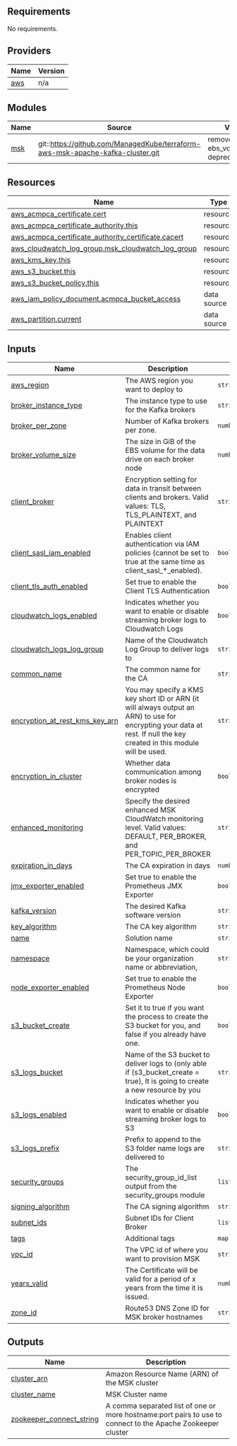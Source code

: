 ## Requirements

No requirements.

## Providers

| Name | Version |
|------|---------|
| <a name="provider_aws"></a> [aws](#provider\_aws) | n/a |

## Modules

| Name | Source | Version |
|------|--------|---------|
| <a name="module_msk"></a> [msk](#module\_msk) | git::https://github.com/ManagedKube/terraform-aws-msk-apache-kafka-cluster.git | remove-ebs_volume_size-deprecated |

## Resources

| Name | Type |
|------|------|
| [aws_acmpca_certificate.cert](https://registry.terraform.io/providers/hashicorp/aws/latest/docs/resources/acmpca_certificate) | resource |
| [aws_acmpca_certificate_authority.this](https://registry.terraform.io/providers/hashicorp/aws/latest/docs/resources/acmpca_certificate_authority) | resource |
| [aws_acmpca_certificate_authority_certificate.cacert](https://registry.terraform.io/providers/hashicorp/aws/latest/docs/resources/acmpca_certificate_authority_certificate) | resource |
| [aws_cloudwatch_log_group.msk_cloudwatch_log_group](https://registry.terraform.io/providers/hashicorp/aws/latest/docs/resources/cloudwatch_log_group) | resource |
| [aws_kms_key.this](https://registry.terraform.io/providers/hashicorp/aws/latest/docs/resources/kms_key) | resource |
| [aws_s3_bucket.this](https://registry.terraform.io/providers/hashicorp/aws/latest/docs/resources/s3_bucket) | resource |
| [aws_s3_bucket_policy.this](https://registry.terraform.io/providers/hashicorp/aws/latest/docs/resources/s3_bucket_policy) | resource |
| [aws_iam_policy_document.acmpca_bucket_access](https://registry.terraform.io/providers/hashicorp/aws/latest/docs/data-sources/iam_policy_document) | data source |
| [aws_partition.current](https://registry.terraform.io/providers/hashicorp/aws/latest/docs/data-sources/partition) | data source |

## Inputs

| Name | Description | Type | Default | Required |
|------|-------------|------|---------|:--------:|
| <a name="input_aws_region"></a> [aws\_region](#input\_aws\_region) | The AWS region you want to deploy to | `string` | n/a | yes |
| <a name="input_broker_instance_type"></a> [broker\_instance\_type](#input\_broker\_instance\_type) | The instance type to use for the Kafka brokers | `string` | `"kafka.t3.small"` | no |
| <a name="input_broker_per_zone"></a> [broker\_per\_zone](#input\_broker\_per\_zone) | Number of Kafka brokers per zone. | `number` | `1` | no |
| <a name="input_broker_volume_size"></a> [broker\_volume\_size](#input\_broker\_volume\_size) | The size in GiB of the EBS volume for the data drive on each broker node | `number` | n/a | yes |
| <a name="input_client_broker"></a> [client\_broker](#input\_client\_broker) | Encryption setting for data in transit between clients and brokers. Valid values: TLS, TLS\_PLAINTEXT, and PLAINTEXT | `string` | n/a | yes |
| <a name="input_client_sasl_iam_enabled"></a> [client\_sasl\_iam\_enabled](#input\_client\_sasl\_iam\_enabled) | Enables client authentication via IAM policies (cannot be set to true at the same time as client\_sasl\_*\_enabled). | `bool` | `false` | no |
| <a name="input_client_tls_auth_enabled"></a> [client\_tls\_auth\_enabled](#input\_client\_tls\_auth\_enabled) | Set true to enable the Client TLS Authentication | `bool` | n/a | yes |
| <a name="input_cloudwatch_logs_enabled"></a> [cloudwatch\_logs\_enabled](#input\_cloudwatch\_logs\_enabled) | Indicates whether you want to enable or disable streaming broker logs to Cloudwatch Logs | `bool` | n/a | yes |
| <a name="input_cloudwatch_logs_log_group"></a> [cloudwatch\_logs\_log\_group](#input\_cloudwatch\_logs\_log\_group) | Name of the Cloudwatch Log Group to deliver logs to | `string` | n/a | yes |
| <a name="input_common_name"></a> [common\_name](#input\_common\_name) | The common name for the CA | `string` | `"example.com"` | no |
| <a name="input_encryption_at_rest_kms_key_arn"></a> [encryption\_at\_rest\_kms\_key\_arn](#input\_encryption\_at\_rest\_kms\_key\_arn) | You may specify a KMS key short ID or ARN (it will always output an ARN) to use for encrypting your data at rest.  If null the key created in this module will be used. | `string` | `null` | no |
| <a name="input_encryption_in_cluster"></a> [encryption\_in\_cluster](#input\_encryption\_in\_cluster) | Whether data communication among broker nodes is encrypted | `bool` | n/a | yes |
| <a name="input_enhanced_monitoring"></a> [enhanced\_monitoring](#input\_enhanced\_monitoring) | Specify the desired enhanced MSK CloudWatch monitoring level. Valid values: DEFAULT, PER\_BROKER, and PER\_TOPIC\_PER\_BROKER | `string` | n/a | yes |
| <a name="input_expiration_in_days"></a> [expiration\_in\_days](#input\_expiration\_in\_days) | The CA expiration in days | `number` | `7` | no |
| <a name="input_jmx_exporter_enabled"></a> [jmx\_exporter\_enabled](#input\_jmx\_exporter\_enabled) | Set true to enable the Prometheus JMX Exporter | `bool` | `false` | no |
| <a name="input_kafka_version"></a> [kafka\_version](#input\_kafka\_version) | The desired Kafka software version | `string` | `"2.8.1"` | no |
| <a name="input_key_algorithm"></a> [key\_algorithm](#input\_key\_algorithm) | The CA key algorithm | `string` | `"RSA_4096"` | no |
| <a name="input_name"></a> [name](#input\_name) | Solution name | `string` | n/a | yes |
| <a name="input_namespace"></a> [namespace](#input\_namespace) | Namespace, which could be your organization name or abbreviation, | `string` | n/a | yes |
| <a name="input_node_exporter_enabled"></a> [node\_exporter\_enabled](#input\_node\_exporter\_enabled) | Set true to enable the Prometheus Node Exporter | `bool` | `false` | no |
| <a name="input_s3_bucket_create"></a> [s3\_bucket\_create](#input\_s3\_bucket\_create) | Set it to true if you want the process to create the S3 bucket for you, and false if you already have one. | `bool` | `false` | no |
| <a name="input_s3_logs_bucket"></a> [s3\_logs\_bucket](#input\_s3\_logs\_bucket) | Name of the S3 bucket to deliver logs to (only able if (s3\_bucket\_create = true), It is going to create a new resource by you | `string` | n/a | yes |
| <a name="input_s3_logs_enabled"></a> [s3\_logs\_enabled](#input\_s3\_logs\_enabled) | Indicates whether you want to enable or disable streaming broker logs to S3 | `bool` | n/a | yes |
| <a name="input_s3_logs_prefix"></a> [s3\_logs\_prefix](#input\_s3\_logs\_prefix) | Prefix to append to the S3 folder name logs are delivered to | `string` | `""` | no |
| <a name="input_security_groups"></a> [security\_groups](#input\_security\_groups) | The security\_group\_id\_list output from the security\_groups module | `list(string)` | n/a | yes |
| <a name="input_signing_algorithm"></a> [signing\_algorithm](#input\_signing\_algorithm) | The CA signing algorithm | `string` | `"SHA512WITHRSA"` | no |
| <a name="input_subnet_ids"></a> [subnet\_ids](#input\_subnet\_ids) | Subnet IDs for Client Broker | `list(string)` | n/a | yes |
| <a name="input_tags"></a> [tags](#input\_tags) | Additional tags | `map(any)` | n/a | yes |
| <a name="input_vpc_id"></a> [vpc\_id](#input\_vpc\_id) | The VPC id of where you want to provision MSK | `string` | n/a | yes |
| <a name="input_years_valid"></a> [years\_valid](#input\_years\_valid) | The Certificate will be valid for a period of x years from the time it is issued. | `number` | `10` | no |
| <a name="input_zone_id"></a> [zone\_id](#input\_zone\_id) | Route53 DNS Zone ID for MSK broker hostnames | `string` | n/a | yes |

## Outputs

| Name | Description |
|------|-------------|
| <a name="output_cluster_arn"></a> [cluster\_arn](#output\_cluster\_arn) | Amazon Resource Name (ARN) of the MSK cluster |
| <a name="output_cluster_name"></a> [cluster\_name](#output\_cluster\_name) | MSK Cluster name |
| <a name="output_zookeeper_connect_string"></a> [zookeeper\_connect\_string](#output\_zookeeper\_connect\_string) | A comma separated list of one or more hostname:port pairs to use to connect to the Apache Zookeeper cluster |
